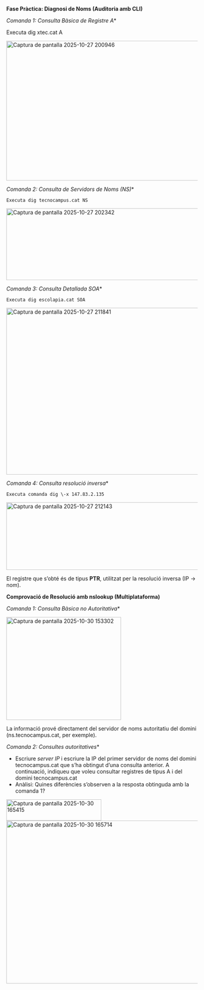 **Fase Pràctica: Diagnosi de Noms (Auditoria amb CLI)**


*Comanda 1: Consulta Bàsica de Registre A**  
     
  Executa dig xtec.cat A  

<img width="566" height="368" alt="Captura de pantalla 2025-10-27 200946" src="https://github.com/user-attachments/assets/83447cc3-a578-4541-aefb-c3df46ecf475" />

	    
*Comanda 2: Consulta de Servidors de Noms (NS)**

	Executa dig tecnocampus.cat NS

<img width="590" height="189" alt="Captura de pantalla 2025-10-27 202342" src="https://github.com/user-attachments/assets/ba004cbd-2878-473d-a609-4b0cd26ac243" />


*Comanda 3: Consulta Detallada SOA**

	Executa dig escolapia.cat SOA

<img width="1013" height="439" alt="Captura de pantalla 2025-10-27 211841" src="https://github.com/user-attachments/assets/3046408c-33ec-4223-a78f-583470108d08" />


*Comanda 4: Consulta resolució inversa**

	Executa comanda dig \-x 147.83.2.135

<img width="615" height="178" alt="Captura de pantalla 2025-10-27 212143" src="https://github.com/user-attachments/assets/f050dd0e-2004-4cb0-9529-39aec4c95aeb" />


El registre que s’obté és de tipus **PTR**, utilitzat per la resolució inversa (IP → nom).


**Comprovació de Resolució amb nslookup (Multiplataforma)**


*Comanda 1: Consulta Bàsica no Autoritativa**

<img width="302" height="271" alt="Captura de pantalla 2025-10-30 153302" src="https://github.com/user-attachments/assets/36fa9cbc-8eb8-49d4-92ba-4ed93f17a435" />


La informació prové directament del servidor de noms autoritatiu del domini (ns.tecnocampus.cat, per exemple).

*Comanda 2: Consultes autoritatives**

  * Escriure *server IP* i escriure la IP del primer servidor de noms del domini tecnocampus.cat que s’ha obtingut d’una consulta anterior. A continuació, indiqueu que voleu consultar registres de tipus A i del domini tecnocampus.cat  
  * Anàlisi: Quines diferències s’observen a la resposta obtinguda amb la comanda 1?

<img width="250" height="56" alt="Captura de pantalla 2025-10-30 165415" src="https://github.com/user-attachments/assets/2ec84e00-617c-4022-9fd8-55c93a649d7f" />


<img width="579" height="429" alt="Captura de pantalla 2025-10-30 165714" src="https://github.com/user-attachments/assets/2995bf3a-f2c8-438d-9feb-5e74c46944a7" />


